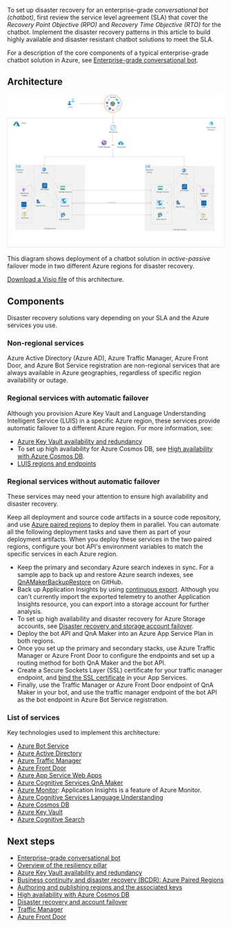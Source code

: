 

To set up disaster recovery for an enterprise-grade *conversational bot (chatbot)*, first review the service level agreement (SLA) that cover the *Recovery Point Objective (RPO)* and *Recovery Time Objective (RTO)* for the chatbot. Implement the disaster recovery patterns in this article to build highly available and disaster resistant chatbot solutions to meet the SLA.

For a description of the core components of a typical enterprise-grade chatbot solution in Azure, see [Enterprise-grade conversational bot](../../reference-architectures/ai/conversational-bot.yml).

## Architecture

![Enterprise-grade chatbot in Azure](../media/chatbot-dr.png)

This diagram shows deployment of a chatbot solution in *active-passive* failover mode in two different Azure regions for disaster recovery.

[Download a Visio file](https://arch-center.azureedge.net/Bot_DR.vsdx) of this architecture.

## Components

Disaster recovery solutions vary depending on your SLA and the Azure services you use.

### Non-regional services

Azure Active Directory (Azure AD), Azure Traffic Manager, Azure Front Door, and Azure Bot Service registration are non-regional services that are always available in Azure geographies, regardless of specific region availability or outage.

### Regional services with automatic failover

Although you provision Azure Key Vault and Language Understanding Intelligent Service (LUIS) in a specific Azure region, these services provide automatic failover to a different Azure region. For more information, see:

- [Azure Key Vault availability and redundancy](/azure/key-vault/key-vault-disaster-recovery-guidance)
- To set up high availability for Azure Cosmos DB, see [High availability with Azure Cosmos DB](/azure/cosmos-db/high-availability).
- [LUIS regions and endpoints](/azure/cognitive-services/luis/luis-reference-regions)

### Regional services without automatic failover

These services may need your attention to ensure high availability and disaster recovery.

Keep all deployment and source code artifacts in a source code repository, and use [Azure paired regions](/azure/best-practices-availability-paired-regions) to deploy them in parallel. You can automate all the following deployment tasks and save them as part of your deployment artifacts. When you deploy these services in the two paired regions, configure your bot API's environment variables to match the specific services in each Azure region.

- Keep the primary and secondary Azure search indexes in sync. For a sample app to back up and restore Azure search indexes, see [QnAMakerBackupRestore](https://github.com/pchoudhari/QnAMakerBackupRestore) on GitHub.
- Back up Application Insights by using [continuous export](/azure/azure-monitor/app/export-telemetry). Although you can't currently import the exported telemetry to another Application Insights resource, you can export into a storage account for further analysis.
- To set up high availability and disaster recovery for Azure Storage accounts, see [Disaster recovery and storage account failover](/azure/storage/common/storage-disaster-recovery-guidance).
- Deploy the bot API and QnA Maker into an Azure App Service Plan in both regions.
- Once you set up the primary and secondary stacks, use Azure Traffic Manager or Azure Front Door to configure the endpoints and set up a routing method for both QnA Maker and the bot API.
- Create a Secure Sockets Layer (SSL) certificate for your traffic manager endpoint, and [bind the SSL certificate](/azure/app-service/configure-ssl-bindings) in your App Services.
- Finally, use the Traffic Manager or Azure Front Door endpoint of QnA Maker in your bot, and use the traffic manager endpoint of the bot API as the bot endpoint in Azure Bot Service registration.

### List of services

Key technologies used to implement this architecture:

* [Azure Bot Service](https://azure.microsoft.com/services/bot-service)
* [Azure Active Directory](https://azure.microsoft.com/services/active-directory)
* [Azure Traffic Manager](https://azure.microsoft.com/services/traffic-manager)
* [Azure Front Door](https://azure.microsoft.com/services/frontdoor)
* [Azure App Service Web Apps](https://azure.microsoft.com/services/app-service/web)
* [Azure Cognitive Services QnA Maker](https://azure.microsoft.com/services/cognitive-services/qna-maker)
* [Azure Monitor](https://azure.microsoft.com/services/monitor): Application Insights is a feature of Azure Monitor.
* [Azure Cognitive Services Language Understanding](https://azure.microsoft.com/services/cognitive-services/language-understanding-intelligent-service)
* [Azure Cosmos DB](https://azure.microsoft.com/services/cosmos-db)
* [Azure Key Vault](https://azure.microsoft.com/services/key-vault)
* [Azure Cognitive Search](https://azure.microsoft.com/services/search)

## Next steps

- [Enterprise-grade conversational bot](../../reference-architectures/ai/conversational-bot.yml)
- [Overview of the resiliency pillar](../../framework/resiliency/overview.md)
- [Azure Key Vault availability and redundancy](/azure/key-vault/key-vault-disaster-recovery-guidance)
- [Business continuity and disaster recovery (BCDR): Azure Paired Regions](/azure/best-practices-availability-paired-regions)
- [Authoring and publishing regions and the associated keys](/azure/cognitive-services/luis/luis-reference-regions)
- [High availability with Azure Cosmos DB](/azure/cosmos-db/high-availability)
- [Disaster recovery and account failover](/azure/storage/common/storage-disaster-recovery-guidance)
- [Traffic Manager](/azure/traffic-manager/)
- [Azure Front Door](https://azure.microsoft.com/services/frontdoor/)
